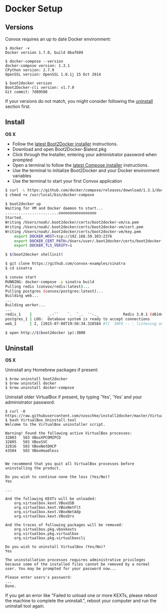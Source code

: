 # Docker Setup

## Versions

Convox requires an up to date Docker environment:

    $ docker -v
    Docker version 1.7.0, build 0baf609

    $ docker-compose --version
    docker-compose version: 1.3.1
    CPython version: 2.7.9
    OpenSSL version: OpenSSL 1.0.1j 15 Oct 2014

    $ boot2docker version
    Boot2Docker-cli version: v1.7.0
    Git commit: 7d89508

If your versions do not match, you might consider following the 
[uninstall](#uninstall) section first.

## Install

**OS X**

* Follow the [latest Boot2Docker installer](https://github.com/boot2docker/osx-installer/releases/latest) instructions.
* Download and open Boot2Docker-$latest.pkg
* Click through the Installer, entering your administrator password when prompted
* Open a terminal to follow the [latest Compose installer](https://github.com/docker/compose/releases/latest) instructions.
* Use the terminal to initialize Boot2Docker and your Docker environment variables
* Use the terminal to start your first Convox application

```bash
$ curl -L https://github.com/docker/compose/releases/download/1.3.1/docker-compose-`uname -s`-`uname -m` > /usr/local/bin/docker-compose
$ chmod +x /usr/local/bin/docker-compose

$ boot2docker up
Waiting for VM and Docker daemon to start...
........................ooooooooooooooooo
Started.
Writing /Users/noah/.boot2docker/certs/boot2docker-vm/ca.pem
Writing /Users/noah/.boot2docker/certs/boot2docker-vm/cert.pem
Writing /Users/noah/.boot2docker/certs/boot2docker-vm/key.pem
    export DOCKER_HOST=tcp://192.168.59.103:2376
    export DOCKER_CERT_PATH=/Users/user/.boot2docker/certs/boot2docker-vm
    export DOCKER_TLS_VERIFY=1

$ $(boot2docker shellinit)

$ git clone https://github.com/convox-examples/sinatra
$ cd sinatra

$ convox start
RUNNING: docker-compose -p sinatra build
Pulling redis (convox/redis:latest)...
Pulling postgres (convox/postgres:latest)...
Building web...
...
Building worker...
...
redis_1    |       _.-``    `.  `_.  ''-._           Redis 3.0.1 (d614dd0c/0) 64 bit
postgres_1 | LOG:  database system is ready to accept connections
web_1      | I, [2015-07-08T19:50:34.328584 #7]  INFO -- : listening on addr=0.0.0.0:3000 fd=9

$ open http://$(boot2docker ip):3000
```

## Uninstall

**OS X**

Uninstall any Homebrew packages if present:

    $ brew uninstall boot2docker
    $ brew uninstall docker
    $ brew uninstall docker-compose

Uninstall older VirtualBox if present, by typing 'Yes', 'Yes' and your administrator password:

    $ curl -O https://raw.githubusercontent.com/nzoschke/install2docker/master/VirtualBox_Uninstall.tool
    $ bash VirtualBox_Uninstall.tool
    Welcome to the VirtualBox uninstaller script.
    
    Warning! Found the following active VirtualBox processes:
    32803   503 VBoxXPCOMIPCD
    32805   503 VBoxSVC
    32816   503 VBoxNetDHCP
    43584   503 VBoxHeadless
    
    
    We recommend that you quit all VirtualBox processes before
    uninstalling the product.

    Do you wish to continue none the less (Yes/No)?
    Yes

    ...

    And the following KEXTs will be unloaded:
        org.virtualbox.kext.VBoxUSB
        org.virtualbox.kext.VBoxNetFlt
        org.virtualbox.kext.VBoxNetAdp
        org.virtualbox.kext.VBoxDrv

    And the traces of following packages will be removed:
        org.virtualbox.pkg.vboxkexts
        org.virtualbox.pkg.virtualbox
        org.virtualbox.pkg.virtualboxcli
    
    Do you wish to uninstall VirtualBox (Yes/No)?
    Yes

    The uninstallation processes requires administrative privileges
    because some of the installed files cannot be removed by a normal
    user. You may be prompted for your password now...

    Please enter users's password:
    ...
    Done.

If you get an error like "Failed to unload one or more KEXTs, please reboot the 
machine to complete the uninstall.", reboot your computer and run the uninstall
tool again.